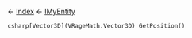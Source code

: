 ← [Index](Api-Index) ← [IMyEntity](VRage.Game.ModAPI.Ingame.IMyEntity)

```csharp[Vector3D](VRageMath.Vector3D) GetPosition()```